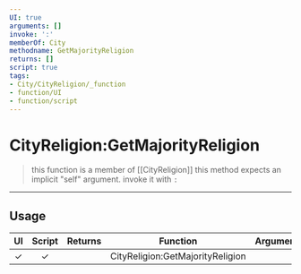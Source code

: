 ```yaml
---
UI: true
arguments: []
invoke: ':'
memberOf: City
methodname: GetMajorityReligion
returns: []
script: true
tags:
- City/CityReligion/_function
- function/UI
- function/script
---
```

# CityReligion:GetMajorityReligion
> this function is a member of [[CityReligion]]
> this method expects an implicit "self" argument. invoke it with `:`
-----
## Usage
|  UI | Script | Returns | Function | Arguments |
|:---:|:------:|-------:|:--------:|:---------|
|✓|✓||CityReligion:GetMajorityReligion||
